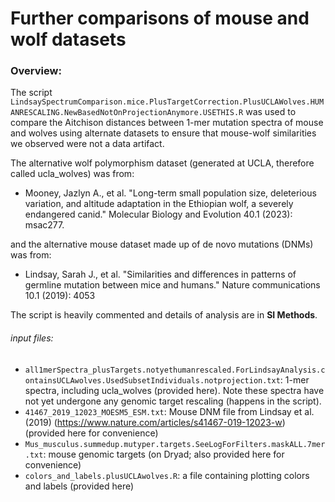 # Further comparisons of mouse and wolf datasets 

### Overview:
The script `LindsaySpectrumComparison.mice.PlusTargetCorrection.PlusUCLAWolves.HUMANRESCALING.NewBasedNotOnProjectionAnymore.USETHIS.R` was used to compare the Aitchison distances between 1-mer mutation spectra of mouse and wolves using alternate datasets to ensure that mouse-wolf similarities we observed were not a data artifact.

The alternative wolf polymorphism dataset (generated at UCLA, therefore called ucla_wolves) was from:

* Mooney, Jazlyn A., et al. "Long-term small population size, deleterious variation, and altitude adaptation in the Ethiopian wolf, a severely endangered canid." Molecular Biology and Evolution 40.1 (2023): msac277.

and the alternative mouse dataset made up of de novo mutations (DNMs) was from:

* Lindsay, Sarah J., et al. "Similarities and differences in patterns of germline mutation between mice and humans." Nature communications 10.1 (2019): 4053

The script is heavily commented and details of analysis are in **SI Methods**.



###### input files:

* `all1merSpectra_plusTargets.notyethumanrescaled.ForLindsayAnalysis.containsUCLAwolves.UsedSubsetIndividuals.notprojection.txt`: 1-mer spectra, including ucla_wolves (provided here). Note these spectra have not yet undergone any genomic target rescaling (happens in the script). 
* `41467_2019_12023_MOESM5_ESM.txt`: Mouse DNM file from Lindsay et al. (2019) (https://www.nature.com/articles/s41467-019-12023-w) (provided here for convenience)
* `Mus_musculus.summedup.mutyper.targets.SeeLogForFilters.maskALL.7mer.txt`: mouse genomic targets (on Dryad; also provided here for convenience)
* `colors_and_labels.plusUCLAwolves.R`: a file containing plotting colors and labels (provided here)








